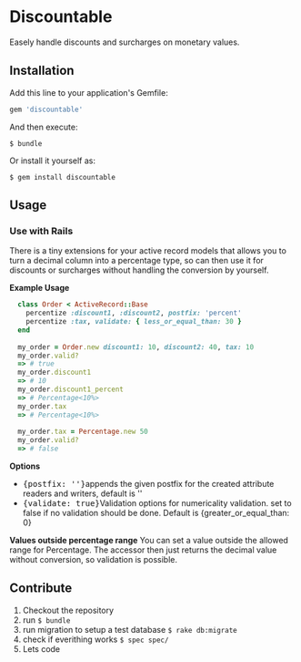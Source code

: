 # Discountable

Easely handle discounts and surcharges on monetary values.

## Installation

Add this line to your application's Gemfile:

```ruby
gem 'discountable'
```

And then execute:

    $ bundle

Or install it yourself as:

    $ gem install discountable

## Usage

### Use with Rails

There is a tiny extensions for your active record models that allows you to turn a decimal column
into a percentage type, so can then use it for discounts or surcharges without handling the conversion by yourself.

**Example Usage**

```ruby
  class Order < ActiveRecord::Base
    percentize :discount1, :discount2, postfix: 'percent'
    percentize :tax, validate: { less_or_equal_than: 30 }
  end
  
  my_order = Order.new discount1: 10, discount2: 40, tax: 10
  my_order.valid?
  => # true
  my_order.discount1
  => # 10
  my_order.discount1_percent
  => # Percentage<10%>
  my_order.tax
  => # Percentage<10%>
  
  my_order.tax = Percentage.new 50
  my_order.valid?
  => # false
```
**Options**

* <tt>{postfix: ''}</tt>appends the given postfix for the created attribute readers and writers, default is ''
* <tt>{validate: true}</tt>Validation options for numericality validation. set to false if no validation
should be done. Default is {greater_or_equal_than: 0}

**Values outside percentage range**
You can set a value outside the allowed range for Percentage. The accessor then just returns the decimal
value without conversion, so validation is possible.

## Contribute

1. Checkout the repository
2. run `$ bundle`
3. run migration to setup a test database `$ rake db:migrate`
4. check if everithing works `$ spec spec/`
5. Lets code